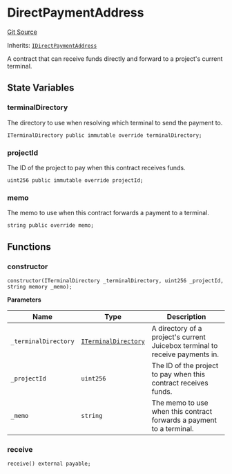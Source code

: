 # DirectPaymentAddress

[Git Source](https://github.com/jbx-protocol/juice-contracts-v1/blob/71fd42afb0ef0d51606019d9a17dcb746505efd5/contracts/DirectPaymentAddress.sol)

Inherits: [`IDirectPaymentAddress`](/docs/dev/deprecated/juice-contracts-v1/interfaces/idirectpaymentaddress.md)

A contract that can receive funds directly and forward to a project's current terminal.

## State Variables

### terminalDirectory

The directory to use when resolving which terminal to send the payment to.

```solidity
ITerminalDirectory public immutable override terminalDirectory;
```

### projectId

The ID of the project to pay when this contract receives funds.

```solidity
uint256 public immutable override projectId;
```

### memo

The memo to use when this contract forwards a payment to a terminal.

```solidity
string public override memo;
```

## Functions

### constructor

```solidity
constructor(ITerminalDirectory _terminalDirectory, uint256 _projectId, string memory _memo);
```

**Parameters**

|Name|Type|Description|
|----|----|-----------|
|`_terminalDirectory`|[`ITerminalDirectory`](/docs/dev/deprecated/juice-contracts-v1/interfaces/iterminaldirectory.md)|A directory of a project's current Juicebox terminal to receive payments in.|
|`_projectId`|`uint256`|The ID of the project to pay when this contract receives funds.|
|`_memo`|`string`|The memo to use when this contract forwards a payment to a terminal.|

### receive

```solidity
receive() external payable;
```

